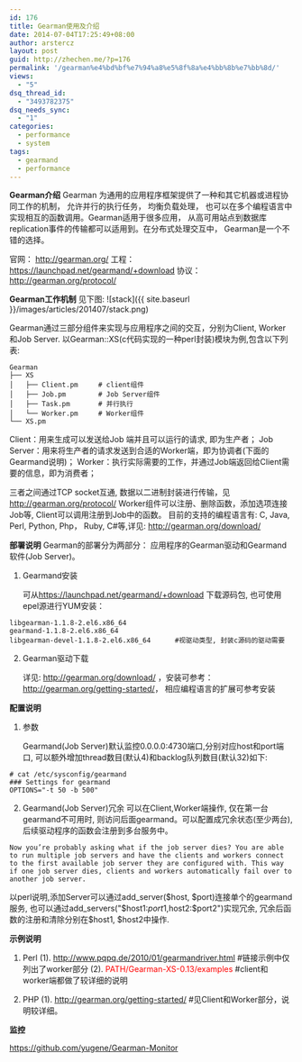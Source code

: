 ```yaml
---
id: 176
title: Gearman使用及介绍
date: 2014-07-04T17:25:49+08:00
author: arstercz
layout: post
guid: http://zhechen.me/?p=176
permalink: '/gearman%e4%bd%bf%e7%94%a8%e5%8f%8a%e4%bb%8b%e7%bb%8d/'
views:
  - "5"
dsq_thread_id:
  - "3493782375"
dsq_needs_sync:
  - "1"
categories:
  - performance
  - system
tags:
  - gearmand
  - performance
---
```

<strong>Gearman介绍</strong>
   Gearman 为通用的应用程序框架提供了一种和其它机器或进程协同工作的机制， 允许并行的执行任务， 均衡负载处理， 也可以在多个编程语言中实现相互的函数调用。Gearman适用于很多应用， 从高可用站点到数据库replication事件的传输都可以适用到。在分布式处理交互中， Gearman是一个不错的选择。

   官网： <a href="http://gearman.org/">http://gearman.org/</a>
   工程： <a href="https://launchpad.net/gearmand/+download">https://launchpad.net/gearmand/+download</a>
   协议： <a href="http://gearman.org/protocol/">http://gearman.org/protocol/</a>

<strong>Gearman工作机制</strong>
见下图:
![stack]({{ site.baseurl }}/images/articles/201407/stack.png)

   Gearman通过三部分组件来实现与应用程序之间的交互，分别为Client, Worker和Job Server.
以Gearman::XS(c代码实现的一种perl封装)模块为例,包含以下列表:
```
Gearman
├── XS
│   ├── Client.pm     # client组件
│   ├── Job.pm        # Job Server组件
│   ├── Task.pm       # 并行执行
│   └── Worker.pm     # Worker组件
└── XS.pm
```

   Client：用来生成可以发送给Job 端并且可以运行的请求, 即为生产者；
   Job Server：用来将生产者的请求发送到合适的Worker端，即为协调者(下面的Gearmand说明)；
   Worker：执行实际需要的工作，并通过Job端返回给Client需要的信息，即为消费者；

   三者之间通过TCP socket互通, 数据以二进制封装进行传输，见 <a href="http://gearman.org/protocol/">http://gearman.org/protocol/</a>
Worker组件可以注册、删除函数，添加选项连接Job等, Client可以调用注册到Job中的函数。
目前的支持的编程语言有: C, Java, Perl, Python, Php， Ruby, C#等,详见: <a href="http://gearman.org/download/">http://gearman.org/download/</a>

<strong>部署说明</strong>
   Gearman的部署分为两部分： 应用程序的Gearman驱动和Gearmand软件(Job Server)。

1. Gearmand安装

   可从<a href="https://launchpad.net/gearmand/+download">https://launchpad.net/gearmand/+download</a> 下载源码包, 也可使用epel源进行YUM安装：
```
libgearman-1.1.8-2.el6.x86_64
gearmand-1.1.8-2.el6.x86_64
libgearman-devel-1.1.8-2.el6.x86_64      #视驱动类型, 封装c源码的驱动需要
```

2. Gearman驱动下载

   详见: <a href="http://gearman.org/download/">http://gearman.org/download/</a> ，安装可参考：<a href="http://gearman.org/getting-started/">http://gearman.org/getting-started/</a>， 相应编程语言的扩展可参考安装

<strong>配置说明</strong>
1. 参数

   Gearmand(Job Server)默认监控0.0.0.0:4730端口,分别对应host和port端口, 可以额外增加thread数目(默认4)和backlog队列数目(默认32)如下:
```
# cat /etc/sysconfig/gearmand 
### Settings for gearmand
OPTIONS="-t 50 -b 500"
```

2. Gearmand(Job Server)冗余
   可以在Client,Worker端操作, 仅在第一台gearmand不可用时, 则访问后面gearmand。可以配置成冗余状态(至少两台), 后续驱动程序的函数会注册到多台服务中。
```
Now you’re probably asking what if the job server dies? You are able to run multiple job servers and have the clients and workers connect to the first available job server they are configured with. This way if one job server dies, clients and workers automatically fail over to another job server. 
```
   以perl说明,添加Server可以通过add_server($host, $port)连接单个的gearmand服务, 也可以通过add_servers("$host1:$port1,$host2:$port2")实现冗余, 冗余后函数的注册和清除分别在$host1, $host2中操作.

<strong>示例说明</strong>

1. Perl
   (1). <a href="http://www.pqpq.de/2010/01/gearmandriver.html">http://www.pqpq.de/2010/01/gearmandriver.html</a>  #链接示例中仅列出了worker部分
   (2). <font color="red">PATH/Gearman-XS-0.13/examples</font>  #client和worker端都做了较详细的说明

2. PHP
   (1). <a href="http://gearman.org/getting-started/">http://gearman.org/getting-started/</a>  #见Client和Worker部分，说明较详细。

<strong> 监控</strong>

   <a href="https://github.com/yugene/Gearman-Monitor">https://github.com/yugene/Gearman-Monitor</a>
